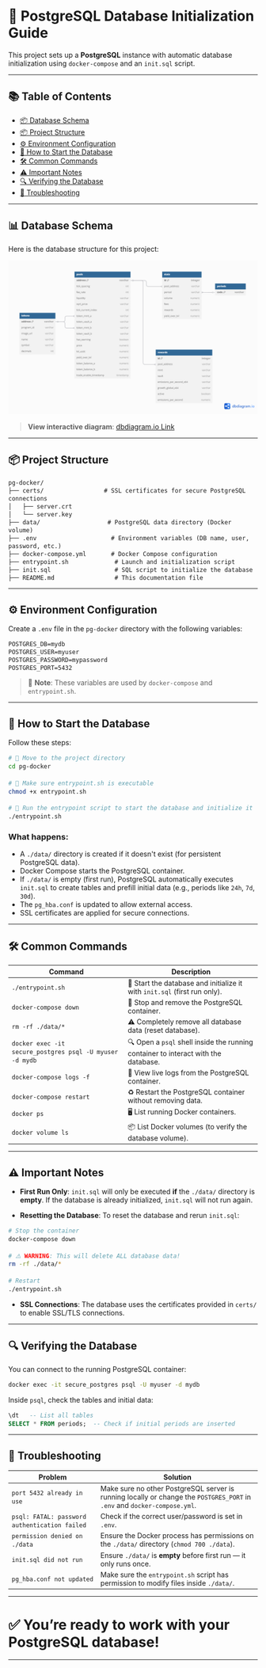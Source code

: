 # 🚀 PostgreSQL Database Initialization Guide

This project sets up a **PostgreSQL** instance with automatic database initialization using `docker-compose` and an `init.sql` script.

---

## 📚 Table of Contents

* [📦 Database Schema](#-database-schema)
* [📦 Project Structure](#-project-structure)
* [⚙️ Environment Configuration](#️-environment-configuration)
* [🚀 How to Start the Database](#-how-to-start-the-database)
* [🛠️ Common Commands](#️-common-commands)
* [⚠️ Important Notes](#️-important-notes)
* [🔍 Verifying the Database](#-verifying-the-database)
* [🐞 Troubleshooting](#-troubleshooting)

---

## 📊 Database Schema

Here is the database structure for this project:

[![Database Schema](./db-diagram/schema.png)](https://dbdiagram.io/d/Pools_statistics-68381800c07db17e77b0a543)

> **View interactive diagram**: [dbdiagram.io Link](https://dbdiagram.io/d/Pools_statistics-68381800c07db17e77b0a543)

---

## 📦 Project Structure

```plaintext
pg-docker/
├── certs/                 # SSL certificates for secure PostgreSQL connections
│   ├── server.crt
│   └── server.key
├── data/                   # PostgreSQL data directory (Docker volume)
├── .env                     # Environment variables (DB name, user, password, etc.)
├── docker-compose.yml       # Docker Compose configuration
├── entrypoint.sh             # Launch and initialization script
├── init.sql                  # SQL script to initialize the database
├── README.md                 # This documentation file
```

---

## ⚙️ Environment Configuration

Create a `.env` file in the `pg-docker` directory with the following variables:

```dotenv
POSTGRES_DB=mydb
POSTGRES_USER=myuser
POSTGRES_PASSWORD=mypassword
POSTGRES_PORT=5432
```

> 📌 **Note**: These variables are used by `docker-compose` and `entrypoint.sh`.

---

## 🚀 How to Start the Database

Follow these steps:

```bash
# 📁 Move to the project directory
cd pg-docker

# 🔧 Make sure entrypoint.sh is executable
chmod +x entrypoint.sh

# 🚀 Run the entrypoint script to start the database and initialize it
./entrypoint.sh
```

### What happens:

* A `./data/` directory is created if it doesn't exist (for persistent PostgreSQL data).
* Docker Compose starts the PostgreSQL container.
* If `./data/` is empty (first run), PostgreSQL automatically executes `init.sql` to create tables and prefill initial data (e.g., periods like `24h`, `7d`, `30d`).
* The `pg_hba.conf` is updated to allow external access.
* SSL certificates are applied for secure connections.

---

## 🛠️ Common Commands

| Command                                                  | Description                                                                        |
| -------------------------------------------------------- | ---------------------------------------------------------------------------------- |
| `./entrypoint.sh`                                        | 🚀 Start the database and initialize it with `init.sql` (first run only).          |
| `docker-compose down`                                    | 🛑 Stop and remove the PostgreSQL container.                                       |
| `rm -rf ./data/*`                                        | ⚠️ Completely remove all database data (reset database).                           |
| `docker exec -it secure_postgres psql -U myuser -d mydb` | 🔍 Open a `psql` shell inside the running container to interact with the database. |
| `docker-compose logs -f`                                 | 📜 View live logs from the PostgreSQL container.                                   |
| `docker-compose restart`                                 | ♻️ Restart the PostgreSQL container without removing data.                         |
| `docker ps`                                              | 🖥️ List running Docker containers.                                                |
| `docker volume ls`                                       | 📦 List Docker volumes (to verify the database volume).                            |

---

## ⚠️ Important Notes

* **First Run Only**:
  `init.sql` will only be executed **if** the `./data/` directory is **empty**.
  If the database is already initialized, `init.sql` will not run again.

* **Resetting the Database**:
  To reset the database and rerun `init.sql`:

```bash
# Stop the container
docker-compose down

# ⚠️ WARNING: This will delete ALL database data!
rm -rf ./data/*

# Restart
./entrypoint.sh
```

* **SSL Connections**:
  The database uses the certificates provided in `certs/` to enable SSL/TLS connections.

---

## 🔍 Verifying the Database

You can connect to the running PostgreSQL container:

```bash
docker exec -it secure_postgres psql -U myuser -d mydb
```

Inside `psql`, check the tables and initial data:

```sql
\dt   -- List all tables
SELECT * FROM periods;  -- Check if initial periods are inserted
```

---

## 🐞 Troubleshooting

| Problem                                       | Solution                                                                                                                  |
| --------------------------------------------- | ------------------------------------------------------------------------------------------------------------------------- |
| `port 5432 already in use`                    | Make sure no other PostgreSQL server is running locally or change the `POSTGRES_PORT` in `.env` and `docker-compose.yml`. |
| `psql: FATAL: password authentication failed` | Check if the correct user/password is set in `.env`.                                                                      |
| `permission denied on ./data`                 | Ensure the Docker process has permissions on the `./data/` directory (`chmod 700 ./data`).                                |
| `init.sql did not run`                        | Ensure `./data/` is **empty** before first run — it only runs once.                                                       |
| `pg_hba.conf not updated`                     | Make sure the `entrypoint.sh` script has permission to modify files inside `./data/`.                                     |

---

# ✅ You’re ready to work with your PostgreSQL database!

---



<!-- 
# Command to generate self-signed certificate and key

openssl req -new -x509 -days 365 -nodes \
  -text -out certs/server.crt \
  -keyout certs/server.key \
  -subj "//CN=localhost"


# restrict access to server.key for all except server
chmod 600 certs/server.key


# check if previous rule was applied 
ls -l certs/server.key





